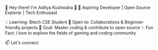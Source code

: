 🚀 Hey there! I'm Aditya Kushwaha 👋
🌱 Aspiring Developer | Open Source Explorer | Tech Enthusiast

💡 Learning: Btech CSE Student
🤝 Open to: Collaborations & Beginner-friendly projects
🎯 Goal: Master coding & contribute to open source
✨ Fun Fact: I love to explore the fields of gaming and coding community

📫 Let's connect: 
